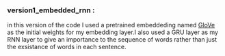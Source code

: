 ### version1_embedded_rnn :
in this version of the code I used a pretrained embeddeding named [GloVe](https://nlp.stanford.edu/projects/glove/) as the initial weights for my embedding layer.I also used a GRU layer as my RNN layer to give an importance to the sequence of words rather than just the exsistance of words in each sentence.


